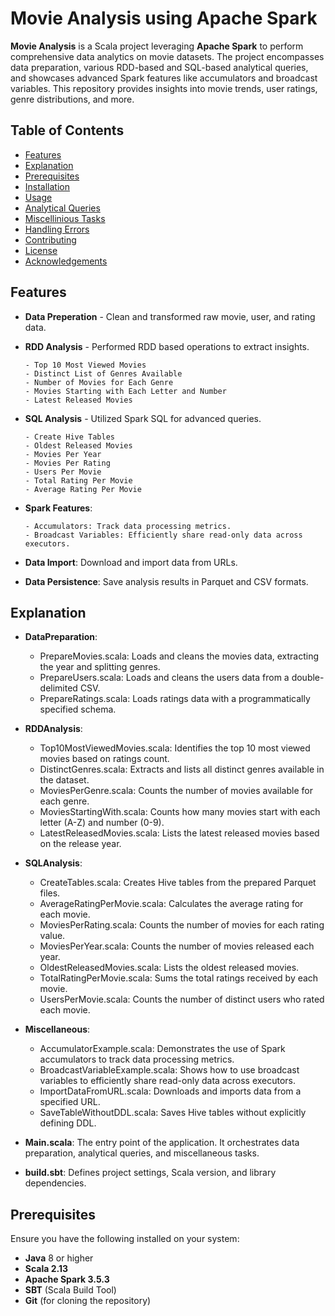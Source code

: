 # Movie Analysis using Apache Spark

**Movie Analysis** is a Scala project leveraging **Apache Spark** to perform comprehensive data analytics on movie datasets. The project encompasses data preparation, various RDD-based and SQL-based analytical queries, and showcases advanced Spark features like accumulators and broadcast variables. This repository provides insights into movie trends, user ratings, genre distributions, and more.

## Table of Contents

- [Features](#features)
- [Explanation](#explanation)
- [Prerequisites](#prerequisites)
- [Installation](#installation)
- [Usage](#usage)
- [Analytical Queries](#analytical-queries)
- [Miscellinious Tasks](#miscellinious-tasks)
- [Handling Errors](#handling-errors)
- [Contributing](#contributing)
- [License](#license)
- [Acknowledgements](#acknowledgements)

## Features
- **Data Preperation** - Clean and transformed raw movie, user, and rating data.
- **RDD Analysis** - Performed RDD based operations to extract insights.
  
      - Top 10 Most Viewed Movies
      - Distinct List of Genres Available
      - Number of Movies for Each Genre
      - Movies Starting with Each Letter and Number
      - Latest Released Movies
- **SQL Analysis** - Utilized Spark SQL for advanced queries.
  
      - Create Hive Tables
      - Oldest Released Movies
      - Movies Per Year
      - Movies Per Rating
      - Users Per Movie
      - Total Rating Per Movie
      - Average Rating Per Movie
- **Spark Features**:
  
      - Accumulators: Track data processing metrics.
      - Broadcast Variables: Efficiently share read-only data across executors.
- **Data Import**: Download and import data from URLs.
- **Data Persistence**: Save analysis results in Parquet and CSV formats.


## Explanation 
- **DataPreparation**:
   - PrepareMovies.scala: Loads and cleans the movies data, extracting the year and splitting genres.
   - PrepareUsers.scala: Loads and cleans the users data from a double-delimited CSV.
   - PrepareRatings.scala: Loads ratings data with a programmatically specified schema.
- **RDDAnalysis**:
   - Top10MostViewedMovies.scala: Identifies the top 10 most viewed movies based on ratings count.
   - DistinctGenres.scala: Extracts and lists all distinct genres available in the dataset.
   - MoviesPerGenre.scala: Counts the number of movies available for each genre.
   - MoviesStartingWith.scala: Counts how many movies start with each letter (A-Z) and number (0-9).
   - LatestReleasedMovies.scala: Lists the latest released movies based on the release year.
- **SQLAnalysis**:
   - CreateTables.scala: Creates Hive tables from the prepared Parquet files.
   - AverageRatingPerMovie.scala: Calculates the average rating for each movie.
   - MoviesPerRating.scala: Counts the number of movies for each rating value.
   - MoviesPerYear.scala: Counts the number of movies released each year.
   - OldestReleasedMovies.scala: Lists the oldest released movies.
   - TotalRatingPerMovie.scala: Sums the total ratings received by each movie.
   - UsersPerMovie.scala: Counts the number of distinct users who rated each movie.
- **Miscellaneous**:
   - AccumulatorExample.scala: Demonstrates the use of Spark accumulators to track data processing metrics.
   - BroadcastVariableExample.scala: Shows how to use broadcast variables to efficiently share read-only data across executors.
   - ImportDataFromURL.scala: Downloads and imports data from a specified URL.
   - SaveTableWithoutDDL.scala: Saves Hive tables without explicitly defining DDL.

- **Main.scala**: The entry point of the application. It orchestrates data preparation, analytical queries, and miscellaneous tasks.
- **build.sbt**: Defines project settings, Scala version, and library dependencies.

## Prerequisites
Ensure you have the following installed on your system:

- **Java** 8 or higher
- **Scala 2.13**
- **Apache Spark 3.5.3**
- **SBT** (Scala Build Tool)
- **Git** (for cloning the repository)






